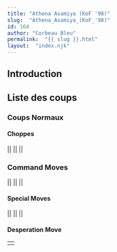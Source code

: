```yaml
---
title: "Athena Asamiya (KoF '98)"
slug:  "Athena_Asamiya_(KoF_'98)"
id: 164
author: "Corbeau Bleu"
permalink:  "{{ slug }}.html"
layout:  "index.njk"
---
```


## Introduction

## Liste des coups

### Coups Normaux

#### Choppes

||
||
||

### Command Moves

||
||
||

#### Special Moves

||
||
||

#### Desperation Move

|     |
|-----|
|     |
